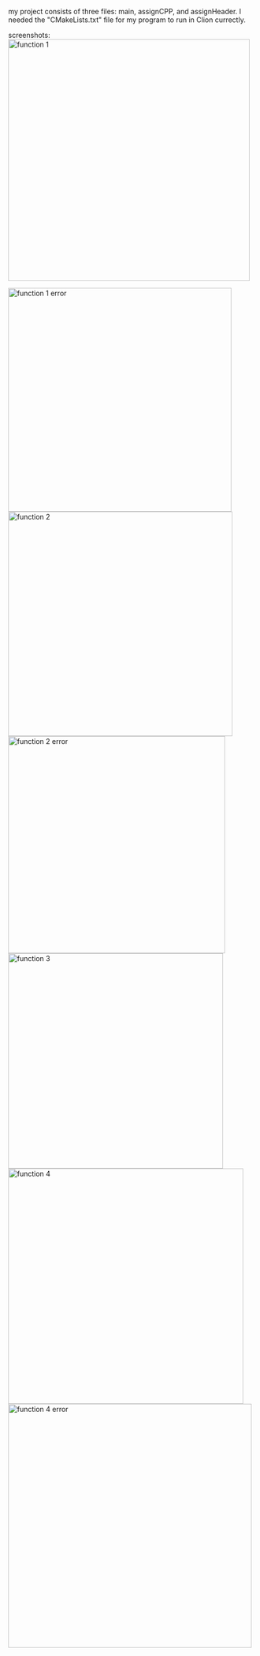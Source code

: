 my project consists of three files: main, assignCPP, and assignHeader. I needed the "CMakeLists.txt" file for my program to run in Clion currectly.

screenshots:
<img width="490" alt="function 1" src="https://github.com/user-attachments/assets/bb463d48-b353-44e5-82e9-ae5581bd5301">

<img width="453" alt="function 1 error" src="https://github.com/user-attachments/assets/48cd6d6d-c6ce-42b3-8329-7d18f77a0345">

<img width="455" alt="function 2" src="https://github.com/user-attachments/assets/88204ae8-db67-4449-998a-5f7716a565e9">

<img width="440" alt="function 2 error" src="https://github.com/user-attachments/assets/0482356b-4a17-486a-acf7-3c68652dd73f">

<img width="436" alt="function 3" src="https://github.com/user-attachments/assets/834af6f1-01c5-4196-b34c-0e1b7ea87fc8">

<img width="477" alt="function 4" src="https://github.com/user-attachments/assets/f103e74e-c680-4f10-89e6-246fc6a44471">

<img width="494" alt="function 4 error" src="https://github.com/user-attachments/assets/6daac01c-e1b7-421a-82f4-fa6ae1c16f49">
